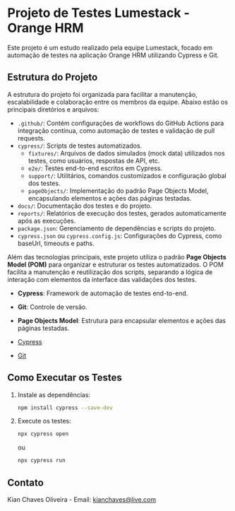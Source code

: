 # Projeto de Testes Lumestack - Orange HRM

Este projeto é um estudo realizado pela equipe Lumestack, focado em automação de testes na aplicação Orange HRM utilizando Cypress e Git.

## Estrutura do Projeto

A estrutura do projeto foi organizada para facilitar a manutenção, escalabilidade e colaboração entre os membros da equipe. Abaixo estão os principais diretórios e arquivos:

- `.github/`: Contém configurações de workflows do GitHub Actions para integração contínua, como automação de testes e validação de pull requests.
- `cypress/`: Scripts de testes automatizados.
   - `fixtures/`: Arquivos de dados simulados (mock data) utilizados nos testes, como usuários, respostas de API, etc.
   - `e2e/`: Testes end-to-end escritos em Cypress.
   - `support/`: Utilitários, comandos customizados e configuração global dos testes.
   - `pageObjects/`: Implementação do padrão Page Objects Model, encapsulando elementos e ações das páginas testadas.
- `docs/`: Documentação dos testes e do projeto.
- `reports/`: Relatórios de execução dos testes, gerados automaticamente após as execuções.
- `package.json`: Gerenciamento de dependências e scripts do projeto.
- `cypress.json` ou `cypress.config.js`: Configurações do Cypress, como baseUrl, timeouts e paths.

Além das tecnologias principais, este projeto utiliza o padrão **Page Objects Model (POM)** para organizar e estruturar os testes automatizados. O POM facilita a manutenção e reutilização dos scripts, separando a lógica de interação com elementos da interface das validações dos testes.

- **Cypress**: Framework de automação de testes end-to-end.
- **Git**: Controle de versão.
- **Page Objects Model**: Estrutura para encapsular elementos e ações das páginas testadas.

- [Cypress](https://www.cypress.io/)
- [Git](https://git-scm.com/)

## Como Executar os Testes

1. Instale as dependências:
   ```bash
   npm install cypress --save-dev
   ```
2. Execute os testes:
    ```bash
    npx cypress open
    ```
    ou
    ```bash
    npx cypress run
    ```

## Contato

Kian Chaves Oliveira - Email: kianchaves@live.com


